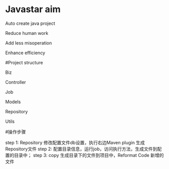 # Javastar aim

Auto create java project

Reduce human work

Add less misoperation

Enhance efficiency

#Project structure

Biz

Controller

Job 

Models 

Repository

Utils  

#操作步骤    

step 1:
    Repository 修改配置文件db设置，执行右边Maven plugin 生成Repository文件
step 2:
    配置目录信息，运行job，访问执行方法，生成文件到配置的目录中；
step 3:
    copy 生成目录下的文件到项目中，Reformat Code 新增的文件
 

